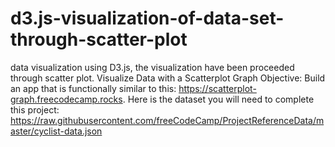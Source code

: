 # d3.js-visualization-of-data-set-through-scatter-plot
data visualization using D3.js, the visualization have been proceeded through scatter plot. 
Visualize Data with a Scatterplot Graph
Objective: Build an app that is functionally similar to this: https://scatterplot-graph.freecodecamp.rocks.
Here is the dataset you will need to complete this project: https://raw.githubusercontent.com/freeCodeCamp/ProjectReferenceData/master/cyclist-data.json
